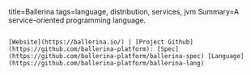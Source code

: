 title=Ballerina
tags=language, distribution, services, jvm
Summary=A service-oriented programming language.
~~~~~~

[Website](https://ballerina.io/) | [Project Github](https://github.com/ballerina-platform): [Spec](https://github.com/ballerina-platform/ballerina-spec) [Language](https://github.com/ballerina-platform/ballerina-lang)

